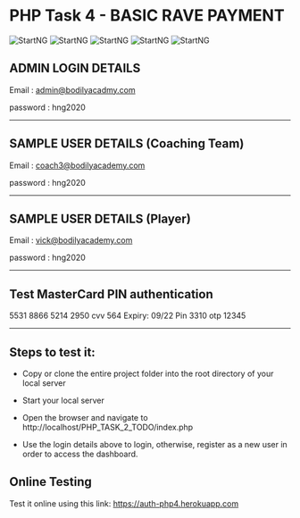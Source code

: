 # PHP Task 4 - BASIC RAVE PAYMENT

![StartNG](https://res.cloudinary.com/pepjoe/image/upload/v1588722200/Screenshot_78_uoshog.png)
![StartNG](https://res.cloudinary.com/pepjoe/image/upload/v1588722407/Screenshot_79_pawsdk.png)
![StartNG](https://res.cloudinary.com/pepjoe/image/upload/v1588723470/Screenshot_2020-05-06-01-03-28_vmqalc.png)
![StartNG](https://res.cloudinary.com/pepjoe/image/upload/v1587728840/Screenshot_76_dpczal.png)
![StartNG](https://res.cloudinary.com/pepjoe/image/upload/v1588724054/Screenshot_2020-05-06-01-13-11_niez5t.png)

## ADMIN LOGIN DETAILS

Email : admin@bodilyacadmy.com

password : hng2020

******************************************

## SAMPLE USER DETAILS (Coaching Team)

Email : coach3@bodilyacademy.com

password : hng2020

******************************************

## SAMPLE USER DETAILS (Player)

Email : vick@bodilyacademy.com

password : hng2020

*********************************************
## Test MasterCard PIN authentication
5531 8866 5214 2950
cvv 564
Expiry: 09/22
Pin 3310
otp 12345
*********************************************

## Steps to test it:

* Copy or clone the entire project folder into the root directory of your local server

* Start your local server

* Open the browser and navigate to http://localhost/PHP_TASK_2_TODO/index.php

* Use the login details above to login, otherwise, register as a new user in order to access the dashboard.

## Online Testing

Test it online using this link: https://auth-php4.herokuapp.com
